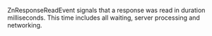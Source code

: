 ZnResponseReadEvent signals that a response was read in duration milliseconds. This time includes all waiting, server processing and networking.